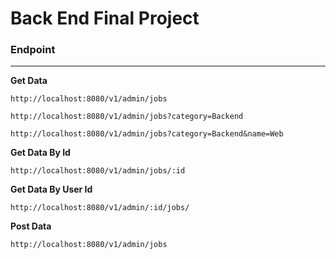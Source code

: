 # **Back End Final Project**

### Endpoint

---

**Get Data**

```
http://localhost:8080/v1/admin/jobs
```

```
http://localhost:8080/v1/admin/jobs?category=Backend
```

```
http://localhost:8080/v1/admin/jobs?category=Backend&name=Web
```

**Get Data By Id**

```
http://localhost:8080/v1/admin/jobs/:id
```

**Get Data By User Id**

```
http://localhost:8080/v1/admin/:id/jobs/
```

**Post Data**

```
http://localhost:8080/v1/admin/jobs
```